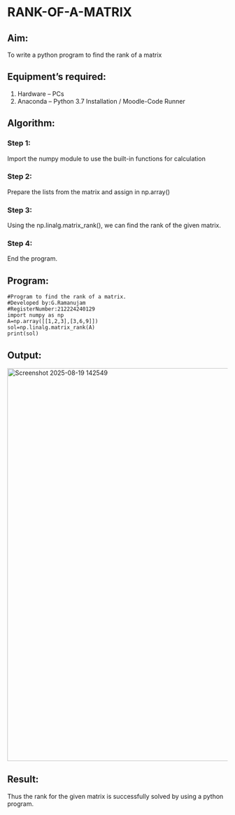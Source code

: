 # RANK-OF-A-MATRIX
## Aim:
To write a python program to find the rank of a matrix
## Equipment’s required:
1. 	Hardware – PCs
2. 	Anaconda – Python 3.7 Installation / Moodle-Code Runner
## Algorithm:
### Step 1: 
Import the numpy module to use the built-in functions for calculation
### Step 2: 
Prepare the lists from the matrix and assign in np.array()
### Step 3: 
Using the np.linalg.matrix_rank(), we can find the rank of the given matrix.
### Step 4: 
End the program.
## Program:
```
#Program to find the rank of a matrix.
#Developed by:G.Ramanujam 
#RegisterNumber:212224240129
import numpy as np
A=np.array([[1,2,3],[3,6,9]])
sol=np.linalg.matrix_rank(A)
print(sol)
```
## Output:

<img width="1267" height="897" alt="Screenshot 2025-08-19 142549" src="https://github.com/user-attachments/assets/b5f4e80f-a239-430b-93c9-d98ba9c2c6af" />


## Result:
Thus the rank for the given matrix is successfully solved by  using a python program.

